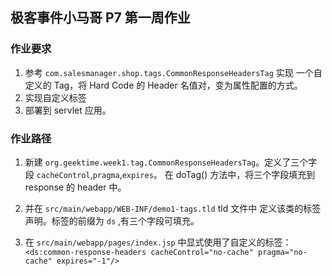 ## 极客事件小马哥 P7 第一周作业
### 作业要求
1. 参考 `com.salesmanager.shop.tags.CommonResponseHeadersTag` 实现
   ⼀个⾃定义的 Tag，将 Hard Code 的 Header 名值对，变为属性配置的⽅式。
2. 实现自定义标签
3. 部署到 servlet 应用。

### 作业路径
1. 新建 `org.geektime.week1.tag.CommonResponseHeadersTag`。定义了三个字段 `cacheControl`,`pragma`,`expires`。
在 doTag() 方法中，将三个字段填充到 response 的 header 中。
   
2. 并在 `src/main/webapp/WEB-INF/demo1-tags.tld` tld 文件中
定义该类的标签声明。标签的前缀为 `ds` ,有三个字段可填充。
3. 在 `src/main/webapp/pages/index.jsp` 中显式使用了自定义的标签：
   `<ds:common-response-headers cacheControl="no-cache" pragma="no-cache" expires="-1"/>`